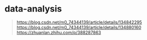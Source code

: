 # data-analysis

> https://blog.csdn.net/m0_74344139/article/details/134842295
> https://blog.csdn.net/m0_74344139/article/details/134880160
> https://zhuanlan.zhihu.com/p/388287863
